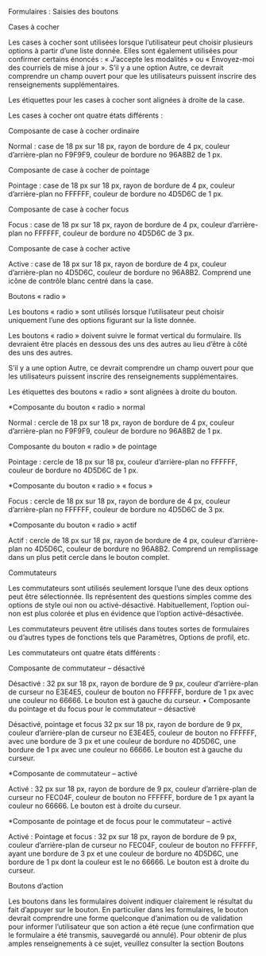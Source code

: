 Formulaires : Saisies des boutons

Cases à cocher

Les cases à cocher sont utilisées lorsque l’utilisateur peut choisir plusieurs options à partir d’une liste donnée. Elles sont également utilisées pour confirmer certains énoncés : « J’accepte les modalités » ou « Envoyez-moi des courriels de mise à jour ».
S’il y a une option Autre, ce devrait comprendre un champ ouvert pour que les utilisateurs puissent inscrire des renseignements supplémentaires.

Les étiquettes pour les cases à cocher sont alignées à droite de la case.

Les cases à cocher ont quatre états différents :

Composante de case à cocher ordinaire

Normal : case de 18 px sur 18 px, rayon de bordure de 4 px, couleur d’arrière-plan no F9F9F9, couleur de bordure no 96A8B2 de 1 px.

Composante de case à cocher de pointage

Pointage : case de 18 px sur 18 px, rayon de bordure de 4 px, couleur d’arrière-plan no FFFFFF, couleur de bordure no 4D5D6C de 1 px.

Composante de case à cocher focus

Focus : case de 18 px sur 18 px, rayon de bordure de 4 px, couleur d’arrière-plan no FFFFFF, couleur de bordure no 4D5D6C de 3 px.

Composante de case à cocher active

Active : case de 18 px sur 18 px, rayon de bordure de 4 px, couleur d’arrière-plan no 4D5D6C, couleur de bordure no 96A8B2. Comprend une icône de contrôle blanc centré dans la case.

Boutons « radio »

Les boutons « radio » sont utilisés lorsque l’utilisateur peut choisir uniquement l’une des options figurant sur la liste donnée.

Les boutons « radio » doivent suivre le format vertical du formulaire. Ils devraient être placés en dessous des uns des autres au lieu d’être à côté des uns des autres.

S’il y a une option Autre, ce devrait comprendre un champ ouvert pour que les utilisateurs puissent inscrire des renseignements supplémentaires.

Les étiquettes des boutons « radio » sont alignées à droite du bouton.

*Composante du bouton « radio » normal

Normal : cercle de 18 px sur 18 px, rayon de bordure de 4 px, couleur d’arrière-plan no F9F9F9, couleur de bordure no 96A8B2 de 1 px.

Composante du bouton « radio » de pointage 

Pointage : cercle de 18 px sur 18 px, couleur d’arrière-plan no FFFFFF, couleur de bordure no 4D5D6C de 1 px.

*Composante du bouton « radio » « focus » 

Focus : cercle de 18 px sur 18 px, rayon de bordure de 4 px, couleur d’arrière-plan no FFFFFF, couleur de bordure no 4D5D6C de 3 px.

*Composante du bouton « radio » actif 

Actif : cercle de 18 px sur 18 px, rayon de bordure de 4 px, couleur d’arrière-plan no 4D5D6C, couleur de bordure no 96A8B2. Comprend un remplissage dans un plus petit cercle dans le bouton complet.

Commutateurs

Les commutateurs sont utilisés seulement lorsque l’une des deux options peut être sélectionnée. Ils représentent des questions simples comme des options de style oui non ou activé-désactivé. Habituellement, l’option oui-non est plus colorée et plus en évidence que l’option activé-désactivée.

Les commutateurs peuvent être utilisés dans toutes sortes de formulaires ou d’autres types de fonctions tels que Paramètres, Options de profil, etc.

Les commutateurs ont quatre états différents :

Composante de commutateur – désactivé

Désactivé  : 32 px sur 18 px, rayon de bordure de 9 px, couleur d’arrière-plan de curseur no E3E4E5, couleur de bouton no FFFFFF, bordure de 1 px avec une couleur no 66666. Le bouton est à gauche du curseur.
•	Composante du pointage et du focus pour le commutateur – désactivé

Désactivé, pointage et focus 
32 px sur 18 px, rayon de bordure de 9 px, couleur d’arrière-plan de curseur no E3E4E5, couleur de bouton no FFFFFF, avec une bordure de 3 px et une couleur de bordure no 4D5D6C, une bordure de 1 px avec une couleur no 66666. Le bouton est à gauche du curseur.

*Composante de commutateur – activé

Activé  : 32 px sur 18 px, rayon de bordure de 9 px, couleur d’arrière-plan de curseur no FEC04F, couleur de bouton no FFFFFF, bordure de 1 px ayant la couleur no 66666. Le bouton est à droite du curseur.

*Composante de pointage et de focus pour le commutateur – activé

Activé : Pointage et focus : 32 px sur 18 px, rayon de bordure de 9 px, couleur d’arrière-plan de curseur no FEC04F, couleur de bouton no FFFFFF, ayant une bordure de 3 px et une couleur de bordure no 4D5D6C, une bordure de 1 px dont la couleur est le no 66666. Le bouton est à droite du curseur.

Boutons d’action

Les boutons dans les formulaires doivent indiquer clairement le résultat du fait d’appuyer sur le bouton. En particulier dans les formulaires, le bouton devrait comprendre une forme quelconque d’animation ou de validation pour informer l’utilisateur que son action a été reçue (une confirmation que le formulaire a été transmis, sauvegardé ou annulé).
Pour obtenir de plus amples renseignements à ce sujet, veuillez consulter la section Boutons
